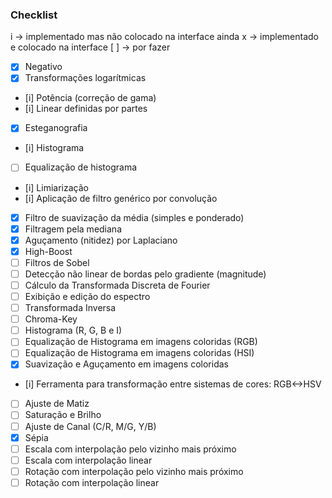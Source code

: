 ### Checklist

i -> implementado mas não colocado na interface ainda
x -> implementado e colocado na interface
[ ] -> por fazer

- [x] Negativo
- [x] Transformações logarítmicas
- [i] Potência (correção de gama)
- [i] Linear definidas por partes
- [x] Esteganografia
- [i] Histograma 
- [ ] Equalização de histograma
- [i] Limiarização 
- [i] Aplicação de filtro genérico por convolução
- [x] Filtro de suavização da média (simples e ponderado) 
- [x] Filtragem pela mediana 
- [x] Aguçamento (nitidez) por Laplaciano 
- [x] High-Boost 
- [ ] Filtros de Sobel 
- [ ] Detecção não linear de bordas pelo gradiente (magnitude) 
- [ ] Cálculo da Transformada Discreta de Fourier 
- [ ] Exibição e edição do espectro
- [ ] Transformada Inversa 
- [ ] Chroma-Key 
- [ ] Histograma (R, G, B e I) 
- [ ] Equalização de Histograma em imagens coloridas (RGB) 
- [ ] Equalização de Histograma em imagens coloridas (HSI) 
- [x] Suavização e Aguçamento em imagens coloridas 
- [i] Ferramenta para transformação entre sistemas de cores: RGB<->HSV
- [ ] Ajuste de Matiz 
- [ ] Saturação e Brilho 
- [ ] Ajuste de Canal (C/R, M/G, Y/B) 
- [x] Sépia 
- [ ] Escala com interpolação pelo vizinho mais próximo 
- [ ] Escala com interpolação linear
- [ ] Rotação com interpolação pelo vizinho mais próximo 
- [ ] Rotação com interpolação linear
